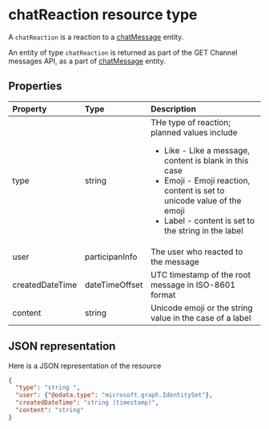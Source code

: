 # chatReaction resource type

A `chatReaction` is a reaction to a [chatMessage](chatMessage.md) entity. 

An entity of type `chatReaction` is returned as part of the GET Channel messages API, as a part of [chatMessage](chatMessage.md) entity.

## Properties
| Property	   | Type	|Description|
|:---------------|:--------|:----------|
|type|string| THe type of reaction; planned values include <br><ul><li>Like - Like a message, content is blank in this case</li><li>Emoji - Emoji reaction, content is set to unicode value of the emoji</li><li>Label - content is set to the string in the label</li></ul>|
|user|participanInfo|The user who reacted to the message|
|createdDateTime|dateTimeOffset|UTC timestamp of the root message in ISO-8601 format|
|content|string|Unicode emoji or the string value in the case of a label|

## JSON representation

Here is a JSON representation of the resource

<!-- {
  "blockType": "resource",
  "optionalProperties": [
    "posts"
  ],
  "keyProperty": "id",
  "@odata.type": "microsoft.graph.message"
}-->

```json
{
  "type": "string ",
  "user": {"@odata.type": "microsoft.graph.IdentitySet"},
  "createdDateTime": "string (timestamp)",
  "content": "string"
}

```

<!-- uuid: 8fcb5dbc-d5aa-4681-8e31-b001d5168d79
2015-10-25 14:57:30 UTC -->
<!-- {
  "type": "#page.annotation",
  "description": "message resource",
  "keywords": "",
  "section": "documentation",
  "tocPath": ""
}-->